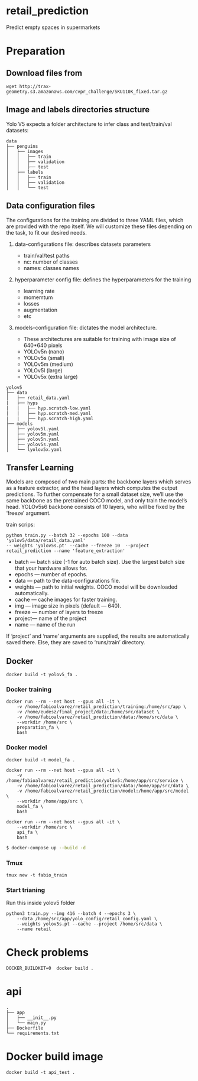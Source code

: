 # retail_prediction
Predict empty spaces in supermarkets

# Preparation

## Download files from 

```
wget http://trax-geometry.s3.amazonaws.com/cvpr_challenge/SKU110K_fixed.tar.gz
```

## Image and labels directories structure
Yolo V5 expects a folder architecture to infer class and test/train/val datasets:

```
data
├── penguins
│   ├── images
│   │   ├── train
│   │   ├── validation
│   │   ├── test
│   ├── labels
│   │   ├── train
│   │   ├── validation
│   │   └── test
```

## Data configuration files
The configurations for the training are divided to three YAML files, which are provided
with the repo itself. We will customize these files depending on the task, to fit our 
desired needs.

1. data-configurations file: describes datasets parameters
    - train/val/test paths
    - nc: number of classes
    - names: classes names
    
2. hyperparameter config file: defines the hyperparameters for the training
    - learning rate
    - momemtum
    - losses
    - augmentation
    - etc

3. models-configuration file: dictates the model architecture. 
    - These architectures are suitable for training with image size of 640*640 pixels
    - YOLOv5n (nano)
    - YOLOv5s (small)
    - YOLOv5m (medium)
    - YOLOv5l (large)
    - YOLOv5x (extra large)


```
yolov5
├── data
│   ├── retail_data.yaml
|   ├── hyps
|   |   ├── hyp.scratch-low.yaml
|   |   ├── hyp.scratch-med.yaml
|   |   ├── hyp.scratch-high.yaml
├── models
│   ├── yolov5l.yaml
│   ├── yolov5m.yaml
│   ├── yolov5n.yaml
│   ├── yolov5s.yaml
│   └── lyolov5x.yaml
```

## Transfer Learning
Models are composed of two main parts: the backbone layers which serves as a feature extractor, 
and the head layers which computes the output predictions. To further compensate for a small
dataset size, we’ll use the same backbone as the pretrained COCO model, and only train the
model’s head. YOLOv5s6 backbone consists of 10 layers, who will be fixed by the ‘freeze’ 
argument.

train scrips:
```
python train.py --batch 32 --epochs 100 --data 'yolov5/data/retail_data.yaml'
-- weights 'yolov5s.pt' --cache --freeze 10  --project retail_prediction --name 'feature_extraction'
```

- batch — batch size (-1 for auto batch size). Use the largest batch size that your hardware allows for.
- epochs — number of epochs.
- data — path to the data-configurations file.
- weights — path to initial weights. COCO model will be downloaded automatically.
- cache — cache images for faster training.
- img — image size in pixels (default — 640).
- freeze — number of layers to freeze
- project— name of the project
- name — name of the run

If ‘project’ and ‘name’ arguments are supplied, the results are automatically saved there.
Else, they are saved to ‘runs/train’ directory. 

## Docker
```
docker build -t yolov5_fa .
```
### Docker training

```
docker run --rm --net host --gpus all -it \
    -v /home/fabioalvarez/retail_prediction/training:/home/src/app \
    -v /home/eudesz/final_project/data:/home/src/dataset \
    -v /home/fabioalvarez/retail_prediction/data:/home/src/data \
    --workdir /home/src \
    preparation_fa \
    bash
```

### Docker model

```
docker build -t model_fa .
```

```
docker run --rm --net host --gpus all -it \
    -v /home/fabioalvarez/retail_prediction/yolov5:/home/app/src/service \
    -v /home/fabioalvarez/retail_prediction/data:/home/app/src/data \
    -v /home/fabioalvarez/retail_prediction/model:/home/app/src/model \
    --workdir /home/app/src \
    model_fa \
    bash
```


```
docker run --rm --net host --gpus all -it \
    --workdir /home/src \
    api_fa \
    bash
```


```bash
$ docker-compose up --build -d
```

### Tmux
```
tmux new -t fabio_train
```

### Start trianing

Run this inside yolov5 folder

```
python3 train.py --img 416 --batch 4 --epochs 3 \
    --data /home/src/app/yolo_config/retail_config.yaml \
    --weights yolov5s.pt --cache --project /home/src/data \
    --name retail
```

# Check problems
```
DOCKER_BUILDKIT=0  docker build .
```





# api
```
.
├── app
│   ├── __init__.py
│   └── main.py
├── Dockerfile
└── requirements.txt

```


# Docker build image

```
docker build -t api_test .
```